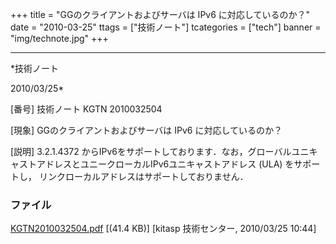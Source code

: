 ﻿+++
title = "GGのクライアントおよびサーバは IPv6 に対応しているのか？"
date = "2010-03-25"
ttags = ["技術ノート"]
tcategories = ["tech"]
banner = "img/technote.jpg"
+++

-----------------------------------------------------------------------------------------------------------------------------

*技術ノート

2010/03/25*


[番号]
技術ノート KGTN 2010032504

[現象]
GGのクライアントおよびサーバは IPv6 に対応しているのか？

[説明]
3.2.1.4372
からIPv6をサポートしております．なお，グローバルユニキャストアドレスとユニークローカルIPv6ユニキャストアドレス
(ULA) をサポートし， リンクローカルアドレスはサポートしておりません．


### ファイル

 
 


[KGTN2010032504.pdf](http://techreport.kitasp.net/attachments/download/109/KGTN2010032504.pdf)
 [(41.4 KB)] [kitasp 技術センター, 2010/03/25
10:44]


 


 


